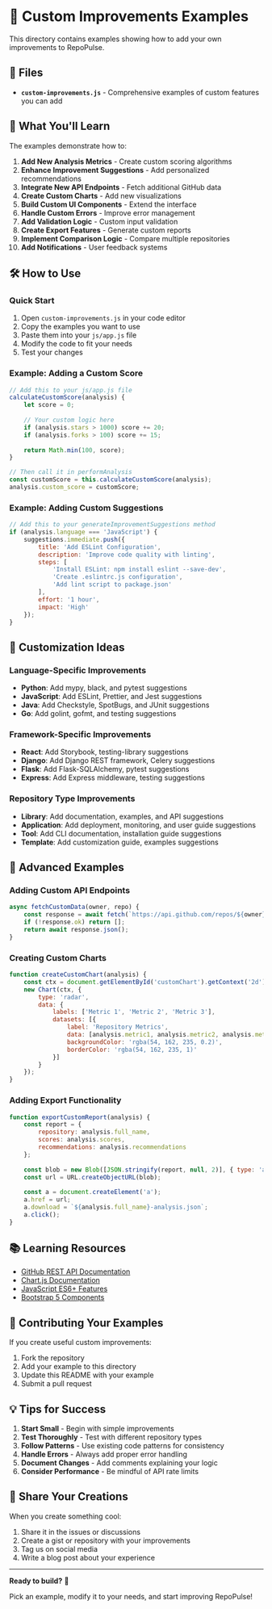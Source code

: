 # 🚀 Custom Improvements Examples

This directory contains examples showing how to add your own improvements to RepoPulse.

## 📁 Files

- **`custom-improvements.js`** - Comprehensive examples of custom features you can add

## 🎯 What You'll Learn

The examples demonstrate how to:

1. **Add New Analysis Metrics** - Create custom scoring algorithms
2. **Enhance Improvement Suggestions** - Add personalized recommendations
3. **Integrate New API Endpoints** - Fetch additional GitHub data
4. **Create Custom Charts** - Add new visualizations
5. **Build Custom UI Components** - Extend the interface
6. **Handle Custom Errors** - Improve error management
7. **Add Validation Logic** - Custom input validation
8. **Create Export Features** - Generate custom reports
9. **Implement Comparison Logic** - Compare multiple repositories
10. **Add Notifications** - User feedback systems

## 🛠️ How to Use

### Quick Start
1. Open `custom-improvements.js` in your code editor
2. Copy the examples you want to use
3. Paste them into your `js/app.js` file
4. Modify the code to fit your needs
5. Test your changes

### Example: Adding a Custom Score
```javascript
// Add this to your js/app.js file
calculateCustomScore(analysis) {
    let score = 0;
    
    // Your custom logic here
    if (analysis.stars > 1000) score += 20;
    if (analysis.forks > 100) score += 15;
    
    return Math.min(100, score);
}

// Then call it in performAnalysis
const customScore = this.calculateCustomScore(analysis);
analysis.custom_score = customScore;
```

### Example: Adding Custom Suggestions
```javascript
// Add this to your generateImprovementSuggestions method
if (analysis.language === 'JavaScript') {
    suggestions.immediate.push({
        title: 'Add ESLint Configuration',
        description: 'Improve code quality with linting',
        steps: [
            'Install ESLint: npm install eslint --save-dev',
            'Create .eslintrc.js configuration',
            'Add lint script to package.json'
        ],
        effort: '1 hour',
        impact: 'High'
    });
}
```

## 🎨 Customization Ideas

### Language-Specific Improvements
- **Python**: Add mypy, black, and pytest suggestions
- **JavaScript**: Add ESLint, Prettier, and Jest suggestions
- **Java**: Add Checkstyle, SpotBugs, and JUnit suggestions
- **Go**: Add golint, gofmt, and testing suggestions

### Framework-Specific Improvements
- **React**: Add Storybook, testing-library suggestions
- **Django**: Add Django REST framework, Celery suggestions
- **Flask**: Add Flask-SQLAlchemy, pytest suggestions
- **Express**: Add Express middleware, testing suggestions

### Repository Type Improvements
- **Library**: Add documentation, examples, and API suggestions
- **Application**: Add deployment, monitoring, and user guide suggestions
- **Tool**: Add CLI documentation, installation guide suggestions
- **Template**: Add customization guide, examples suggestions

## 🔧 Advanced Examples

### Adding Custom API Endpoints
```javascript
async fetchCustomData(owner, repo) {
    const response = await fetch(`https://api.github.com/repos/${owner}/${repo}/releases`);
    if (!response.ok) return [];
    return await response.json();
}
```

### Creating Custom Charts
```javascript
function createCustomChart(analysis) {
    const ctx = document.getElementById('customChart').getContext('2d');
    new Chart(ctx, {
        type: 'radar',
        data: {
            labels: ['Metric 1', 'Metric 2', 'Metric 3'],
            datasets: [{
                label: 'Repository Metrics',
                data: [analysis.metric1, analysis.metric2, analysis.metric3],
                backgroundColor: 'rgba(54, 162, 235, 0.2)',
                borderColor: 'rgba(54, 162, 235, 1)'
            }]
        }
    });
}
```

### Adding Export Functionality
```javascript
function exportCustomReport(analysis) {
    const report = {
        repository: analysis.full_name,
        scores: analysis.scores,
        recommendations: analysis.recommendations
    };
    
    const blob = new Blob([JSON.stringify(report, null, 2)], { type: 'application/json' });
    const url = URL.createObjectURL(blob);
    
    const a = document.createElement('a');
    a.href = url;
    a.download = `${analysis.full_name}-analysis.json`;
    a.click();
}
```

## 📚 Learning Resources

- [GitHub REST API Documentation](https://docs.github.com/en/rest)
- [Chart.js Documentation](https://www.chartjs.org/docs/)
- [JavaScript ES6+ Features](https://developer.mozilla.org/en-US/docs/Web/JavaScript/Guide)
- [Bootstrap 5 Components](https://getbootstrap.com/docs/5.0/components/)

## 🤝 Contributing Your Examples

If you create useful custom improvements:

1. Fork the repository
2. Add your example to this directory
3. Update this README with your example
4. Submit a pull request

## 💡 Tips for Success

1. **Start Small** - Begin with simple improvements
2. **Test Thoroughly** - Test with different repository types
3. **Follow Patterns** - Use existing code patterns for consistency
4. **Handle Errors** - Always add proper error handling
5. **Document Changes** - Add comments explaining your logic
6. **Consider Performance** - Be mindful of API rate limits

## 🎉 Share Your Creations

When you create something cool:

1. Share it in the issues or discussions
2. Create a gist or repository with your improvements
3. Tag us on social media
4. Write a blog post about your experience

---

**Ready to build?** 🚀

Pick an example, modify it to your needs, and start improving RepoPulse! 